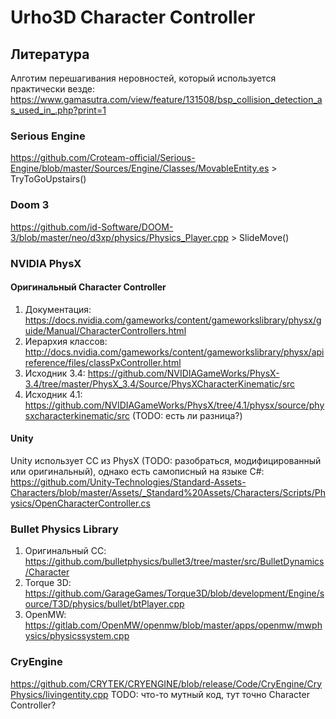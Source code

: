# Urho3D Character Controller

## Литература

Алготим перешагивания неровностей, который используется практически везде: <https://www.gamasutra.com/view/feature/131508/bsp_collision_detection_as_used_in_.php?print=1>

### Serious Engine

<https://github.com/Croteam-official/Serious-Engine/blob/master/Sources/Engine/Classes/MovableEntity.es> > TryToGoUpstairs()

### Doom 3

<https://github.com/id-Software/DOOM-3/blob/master/neo/d3xp/physics/Physics_Player.cpp> > SlideMove()

### NVIDIA PhysX

#### Оригинальный Character Controller

1. Документация: <https://docs.nvidia.com/gameworks/content/gameworkslibrary/physx/guide/Manual/CharacterControllers.html>
2. Иерархия классов: <http://docs.nvidia.com/gameworks/content/gameworkslibrary/physx/apireference/files/classPxController.html>
3. Исходник 3.4: <https://github.com/NVIDIAGameWorks/PhysX-3.4/tree/master/PhysX_3.4/Source/PhysXCharacterKinematic/src>
4. Исходник 4.1: <https://github.com/NVIDIAGameWorks/PhysX/tree/4.1/physx/source/physxcharacterkinematic/src> (TODO: есть ли разница?)

#### Unity

Unity использует CC из PhysX (TODO: разобраться, модифицированный или оригинальный), однако
есть самописный на языке C#: <https://github.com/Unity-Technologies/Standard-Assets-Characters/blob/master/Assets/_Standard%20Assets/Characters/Scripts/Physics/OpenCharacterController.cs>

### Bullet Physics Library

1. Оригинальный CC: <https://github.com/bulletphysics/bullet3/tree/master/src/BulletDynamics/Character>
2. Torque 3D: <https://github.com/GarageGames/Torque3D/blob/development/Engine/source/T3D/physics/bullet/btPlayer.cpp>
3. OpenMW: <https://gitlab.com/OpenMW/openmw/blob/master/apps/openmw/mwphysics/physicssystem.cpp>

### CryEngine
<https://github.com/CRYTEK/CRYENGINE/blob/release/Code/CryEngine/CryPhysics/livingentity.cpp> TODO: что-то мутный код, тут точно Character Controller?
